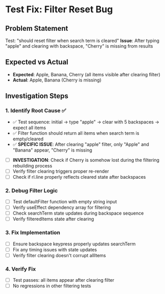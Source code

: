 # Test Fix: Filter Reset Bug

## Problem Statement
Test: "should reset filter when search term is cleared"
**Issue**: After typing "apple" and clearing with backspace, "Cherry" is missing from results

## Expected vs Actual
- **Expected**: Apple, Banana, Cherry (all items visible after clearing filter)
- **Actual**: Apple, Banana (Cherry is missing)

## Investigation Steps

### 1. Identify Root Cause ✅
- ✅ Test sequence: initial → type "apple" → clear with 5 backspaces → expect all items
- ✅ Filter function should return all items when search term is empty/cleared
- ✅ **SPECIFIC ISSUE**: After clearing "apple" filter, only "Apple" and "Banana" appear, "Cherry" is missing
- [ ] **INVESTIGATION**: Check if Cherry is somehow lost during the filtering rebuilding process
- [ ] Verify filter clearing triggers proper re-render
- [ ] Check if rl.line properly reflects cleared state after backspaces

### 2. Debug Filter Logic
- [ ] Test defaultFilter function with empty string input
- [ ] Verify useEffect dependency array for filtering
- [ ] Check searchTerm state updates during backspace sequence
- [ ] Verify filteredItems state after clearing

### 3. Fix Implementation
- [ ] Ensure backspace keypress properly updates searchTerm
- [ ] Fix any timing issues with state updates
- [ ] Verify filter clearing doesn't corrupt allItems

### 4. Verify Fix
- [ ] Test passes: all items appear after clearing filter
- [ ] No regressions in other filtering tests 